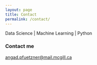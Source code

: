 ```yaml
---
layout: page
title: Contact
permalink: /contact/
---
```


Data Science | Machine Learning | Python

### Contact me

[angad.pfuetzner@mail.mcgill.ca](mailto:angad.pfuetzner@mail.mcgill.ca)
